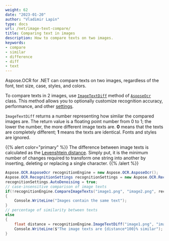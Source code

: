 ```yaml
---
weight: 62
date: "2023-01-20"
author: "Vladimir Lapin"
type: docs
url: /net/image-text-compare/
title: Comparing text in images
description: How to compare texts on two images.
keywords:
- compare
- similar
- difference
- diff
- text
---
```


Aspose.OCR for .NET can compare texts on two images, regardless of the font, text size, case, styles, and colors.

To compare texts in 2 images, use [`ImageTextDiff`](https://reference.aspose.com/ocr/net/aspose.ocr/asposeocr/imagetextdiff/) method of [`AsposeOcr`](https://reference.aspose.com/ocr/net/aspose.ocr/asposeocr/) class. This method allows you to optionally customize recognition accuracy, performance, and other [settings](/ocr/net/recognition-settings-image/).

`ImageTextDiff` returns a number representing how similar the compared images are. The return value is a floating point number from 0 to 1; the lower the number, the more different image texts are. **0** means that the texts are completely different; **1** means the texts are identical. Fonts and styles are ignored.

{{% alert color="primary" %}}
The difference between image texts is calculated as the [Levenshtein distance](https://en.wikipedia.org/wiki/Levenshtein_distance). Simply put, it is the minimum number of changes required to transform one string into another by inserting, deleting or replacing a single character.
{{% /alert %}}

```csharp
Aspose.OCR.AsposeOcr recognitionEngine = new Aspose.OCR.AsposeOcr();
Aspose.OCR.RecognitionSettings recognitionSettings = new Aspose.OCR.RecognitionSettings();
recognitionSettings.AutoDenoising = true;
// case-insensitive comparison of image texts
if(!recognitionEngine.CompareImageTexts("image1.png", "image2.png", recognitionSettings, true))
{
	Console.WriteLine("Images contain the same text");
}
// percentage of similarity between texts
else
{
	float distance = recognitionEngine.ImageTextDiff("image1.png", "image2.png", recognitionSettings, true);
	Console.WriteLine($"The image texts are {distance*100}% similar");
}
```
